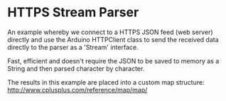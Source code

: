 # HTTPS Stream Parser
An example whereby we connect to a HTTPS JSON feed (web server) directly and use the Arduino HTTPClient class to send the received data directly to the parser as a 'Stream' interface.

Fast, efficient and doesn't require the JSON to be saved to memory as a String and then parsed character by character.

The results in this example are placed into a custom map structure: http://www.cplusplus.com/reference/map/map/ 